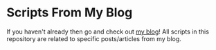 # Scripts From My Blog

If you haven't already then go and check out [my blog](https://ryanjan.uk)! All scripts in this repository
are related to specific posts/articles from my blog.

